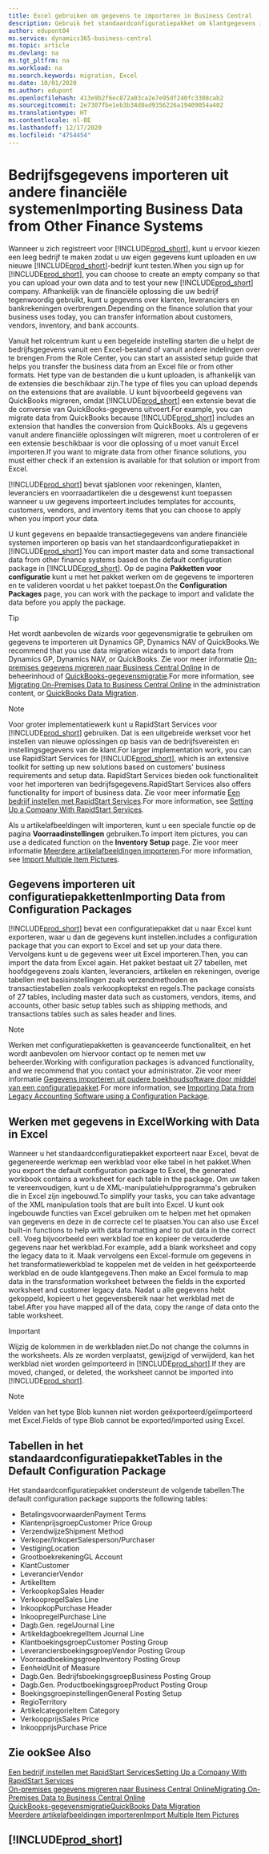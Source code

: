 ```yaml
---
title: Excel gebruiken om gegevens te importeren in Business Central
description: Gebruik het standaardconfiguratiepakket om klantgegevens in Excel toe te voegen en de gegevens weer te importeren in Business Central.
author: edupont04
ms.service: dynamics365-business-central
ms.topic: article
ms.devlang: na
ms.tgt_pltfrm: na
ms.workload: na
ms.search.keywords: migration, Excel
ms.date: 10/01/2020
ms.author: edupont
ms.openlocfilehash: 413e9b2f6ec872a03ca2e7e95df240fc3308cab2
ms.sourcegitcommit: 2e7307fbe1eb3b34d0ad9356226a19409054a402
ms.translationtype: HT
ms.contentlocale: nl-BE
ms.lasthandoff: 12/17/2020
ms.locfileid: "4754454"
---
```

# <a name="importing-business-data-from-other-finance-systems"></a><span data-ttu-id="8b5df-103">Bedrijfsgegevens importeren uit andere financiële systemen</span><span class="sxs-lookup"><span data-stu-id="8b5df-103">Importing Business Data from Other Finance Systems</span></span>

<span data-ttu-id="8b5df-104">Wanneer u zich registreert voor [!INCLUDE[prod_short](includes/prod_short.md)], kunt u ervoor kiezen een leeg bedrijf te maken zodat u uw eigen gegevens kunt uploaden en uw nieuwe [!INCLUDE[prod_short](includes/prod_short.md)]-bedrijf kunt testen.</span><span class="sxs-lookup"><span data-stu-id="8b5df-104">When you sign up for [!INCLUDE[prod_short](includes/prod_short.md)], you can choose to create an empty company so that you can upload your own data and to test your new [!INCLUDE[prod_short](includes/prod_short.md)] company.</span></span> <span data-ttu-id="8b5df-105">Afhankelijk van de financiële oplossing die uw bedrijf tegenwoordig gebruikt, kunt u gegevens over klanten, leveranciers en bankrekeningen overbrengen.</span><span class="sxs-lookup"><span data-stu-id="8b5df-105">Depending on the finance solution that your business uses today, you can transfer information about customers, vendors, inventory, and bank accounts.</span></span>  

<span data-ttu-id="8b5df-106">Vanuit het rolcentrum kunt u een begeleide instelling starten die u helpt de bedrijfsgegevens vanuit een Excel-bestand of vanuit andere indelingen over te brengen.</span><span class="sxs-lookup"><span data-stu-id="8b5df-106">From the Role Center, you can start an assisted setup guide that helps you transfer the business data from an Excel file or from other formats.</span></span> <span data-ttu-id="8b5df-107">Het type van de bestanden die u kunt uploaden, is afhankelijk van de extensies die beschikbaar zijn.</span><span class="sxs-lookup"><span data-stu-id="8b5df-107">The type of files you can upload depends on the extensions that are available.</span></span> <span data-ttu-id="8b5df-108">U kunt bijvoorbeeld gegevens van QuickBooks migreren, omdat [!INCLUDE[prod_short](includes/prod_short.md)] een extensie bevat die de conversie van QuickBooks-gegevens uitvoert.</span><span class="sxs-lookup"><span data-stu-id="8b5df-108">For example, you can migrate data from QuickBooks because [!INCLUDE[prod_short](includes/prod_short.md)] includes an extension that handles the conversion from QuickBooks.</span></span> <span data-ttu-id="8b5df-109">Als u gegevens vanuit andere financiële oplossingen wilt migreren, moet u controleren of er een extensie beschikbaar is voor die oplossing of u moet vanuit Excel importeren.</span><span class="sxs-lookup"><span data-stu-id="8b5df-109">If you want to migrate data from other finance solutions, you must either check if an extension is available for that solution or import from Excel.</span></span>  

[!INCLUDE[prod_short](includes/prod_short.md)] <span data-ttu-id="8b5df-110">bevat sjablonen voor rekeningen, klanten, leveranciers en voorraadartikelen die u desgewenst kunt toepassen wanneer u uw gegevens importeert.</span><span class="sxs-lookup"><span data-stu-id="8b5df-110">includes templates for accounts, customers, vendors, and inventory items that you can choose to apply when you import your data.</span></span>

<span data-ttu-id="8b5df-111">U kunt gegevens en bepaalde transactiegegevens van andere financiële systemen importeren op basis van het standaardconfiguratiepakket in [!INCLUDE[prod_short](includes/prod_short.md)].</span><span class="sxs-lookup"><span data-stu-id="8b5df-111">You can import master data and some transactional data from other finance systems based on the default configuration package in [!INCLUDE[prod_short](includes/prod_short.md)].</span></span> <span data-ttu-id="8b5df-112">Op de pagina **Pakketten voor configuratie** kunt u met het pakket werken om de gegevens te importeren en te valideren voordat u het pakket toepast.</span><span class="sxs-lookup"><span data-stu-id="8b5df-112">On the **Configuration Packages** page, you can work with the package to import and validate the data before you apply the package.</span></span>  

> [!TIP]  
> <span data-ttu-id="8b5df-113">Het wordt aanbevolen de wizards voor gegevensmigratie te gebruiken om gegevens te importeren uit Dynamics GP, Dynamics NAV of QuickBooks.</span><span class="sxs-lookup"><span data-stu-id="8b5df-113">We recommend that you use data migration wizards to import data from Dynamics GP, Dynamics NAV, or QuickBooks.</span></span> <span data-ttu-id="8b5df-114">Zie voor meer informatie [On-premises gegevens migreren naar Business Central Online](/dynamics365/business-central/dev-itpro/administration/migrate-data) in de beheerinhoud of [QuickBooks-gegevensmigratie](ui-extensions-quickbooks-data-migration.md).</span><span class="sxs-lookup"><span data-stu-id="8b5df-114">For more information, see [Migrating On-Premises Data to Business Central Online](/dynamics365/business-central/dev-itpro/administration/migrate-data) in the administration content, or [QuickBooks Data Migration](ui-extensions-quickbooks-data-migration.md).</span></span>

> [!NOTE]  
> <span data-ttu-id="8b5df-115">Voor groter implementatiewerk kunt u RapidStart Services voor [!INCLUDE[prod_short](includes/prod_short.md)] gebruiken. Dat is een uitgebreide werkset voor het instellen van nieuwe oplossingen op basis van de bedrijfsvereisten en instellingsgegevens van de klant.</span><span class="sxs-lookup"><span data-stu-id="8b5df-115">For larger implementation work, you can use RapidStart Services for [!INCLUDE[prod_short](includes/prod_short.md)], which is an extensive toolkit for setting up new solutions based on customers' business requirements and setup data.</span></span> <span data-ttu-id="8b5df-116">RapidStart Services bieden ook functionaliteit voor het importeren van bedrijfsgegevens.</span><span class="sxs-lookup"><span data-stu-id="8b5df-116">RapidStart Services also offers functionality for import of business data.</span></span> <span data-ttu-id="8b5df-117">Zie voor meer informatie [Een bedrijf instellen met RapidStart Services](admin-set-up-a-company-with-rapidstart.md).</span><span class="sxs-lookup"><span data-stu-id="8b5df-117">For more information, see [Setting Up a Company With RapidStart Services](admin-set-up-a-company-with-rapidstart.md).</span></span>

<span data-ttu-id="8b5df-118">Als u artikelafbeeldingen wilt importeren, kunt u een speciale functie op de pagina **Voorraadinstellingen** gebruiken.</span><span class="sxs-lookup"><span data-stu-id="8b5df-118">To import item pictures, you can use a dedicated function on the **Inventory Setup** page.</span></span> <span data-ttu-id="8b5df-119">Zie voor meer informatie [Meerdere artikelafbeeldingen importeren](inventory-how-import-item-pictures.md).</span><span class="sxs-lookup"><span data-stu-id="8b5df-119">For more information, see [Import Multiple Item Pictures](inventory-how-import-item-pictures.md).</span></span>

## <a name="importing-data-from-configuration-packages"></a><span data-ttu-id="8b5df-120">Gegevens importeren uit configuratiepakketten</span><span class="sxs-lookup"><span data-stu-id="8b5df-120">Importing Data from Configuration Packages</span></span>
[!INCLUDE[prod_short](includes/prod_short.md)] <span data-ttu-id="8b5df-121">bevat een configuratiepakket dat u naar Excel kunt exporteren, waar u dan de gegevens kunt instellen.</span><span class="sxs-lookup"><span data-stu-id="8b5df-121">includes a configuration package that you can export to Excel and set up your data there.</span></span> <span data-ttu-id="8b5df-122">Vervolgens kunt u de gegevens weer uit Excel importeren.</span><span class="sxs-lookup"><span data-stu-id="8b5df-122">Then, you can import the data from Excel again.</span></span> <span data-ttu-id="8b5df-123">Het pakket bestaat uit 27 tabellen, met hoofdgegevens zoals klanten, leveranciers, artikelen en rekeningen, overige tabellen met basisinstellingen zoals verzendmethoden en transactiestabellen zoals verkoopkoptekst en regels.</span><span class="sxs-lookup"><span data-stu-id="8b5df-123">The package consists of 27 tables, including master data such as customers, vendors, items, and accounts, other basic setup tables such as shipping methods, and transactions tables such as sales header and lines.</span></span>  

> [!NOTE]  
>   <span data-ttu-id="8b5df-124">Werken met configuratiepakketten is geavanceerde functionaliteit, en het wordt aanbevolen om hiervoor contact op te nemen met uw beheerder.</span><span class="sxs-lookup"><span data-stu-id="8b5df-124">Working with configuration packages is advanced functionality, and we recommend that you contact your administrator.</span></span> <span data-ttu-id="8b5df-125">Zie voor meer informatie [Gegevens importeren uit oudere boekhoudsoftware door middel van een configuratiepakket](across-import-data-configuration-packages.md).</span><span class="sxs-lookup"><span data-stu-id="8b5df-125">For more information, see [Importing Data from Legacy Accounting Software using a Configuration Package](across-import-data-configuration-packages.md).</span></span>

## <a name="working-with-data-in-excel"></a><span data-ttu-id="8b5df-126">Werken met gegevens in Excel</span><span class="sxs-lookup"><span data-stu-id="8b5df-126">Working with Data in Excel</span></span>
<span data-ttu-id="8b5df-127">Wanneer u het standaardconfiguratiepakket exporteert naar Excel, bevat de gegenereerde werkmap een werkblad voor elke tabel in het pakket.</span><span class="sxs-lookup"><span data-stu-id="8b5df-127">When you export the default configuration package to Excel, the generated workbook contains a worksheet for each table in the package.</span></span> <span data-ttu-id="8b5df-128">Om uw taken te vereenvoudigen, kunt u de XML-manipulatiehulpprogramma's gebruiken die in Excel zijn ingebouwd.</span><span class="sxs-lookup"><span data-stu-id="8b5df-128">To simplify your tasks, you can take advantage of the XML manipulation tools that are built into Excel.</span></span> <span data-ttu-id="8b5df-129">U kunt ook ingebouwde functies van Excel gebruiken om te helpen met het opmaken van gegevens en deze in de correcte cel te plaatsen.</span><span class="sxs-lookup"><span data-stu-id="8b5df-129">You can also use Excel built-in functions to help with data formatting and to put data in the correct cell.</span></span> <span data-ttu-id="8b5df-130">Voeg bijvoorbeeld een werkblad toe en kopieer de verouderde gegevens naar het werkblad.</span><span class="sxs-lookup"><span data-stu-id="8b5df-130">For example, add a blank worksheet and copy the legacy data to it.</span></span> <span data-ttu-id="8b5df-131">Maak vervolgens een Excel-formule om gegevens in het transformatiewerkblad te koppelen met de velden in het geëxporteerde werkblad en de oude klantgegevens.</span><span class="sxs-lookup"><span data-stu-id="8b5df-131">Then make an Excel formula to map data in the transformation worksheet between the fields in the exported worksheet and customer legacy data.</span></span> <span data-ttu-id="8b5df-132">Nadat u alle gegevens hebt gekoppeld, kopieert u het gegevensbereik naar het werkblad met de tabel.</span><span class="sxs-lookup"><span data-stu-id="8b5df-132">After you have mapped all of the data, copy the range of data onto the table worksheet.</span></span>  

> [!IMPORTANT]  
>  <span data-ttu-id="8b5df-133">Wijzig de kolommen in de werkbladen niet.</span><span class="sxs-lookup"><span data-stu-id="8b5df-133">Do not change the columns in the worksheets.</span></span> <span data-ttu-id="8b5df-134">Als ze worden verplaatst, gewijzigd of verwijderd, kan het werkblad niet worden geïmporteerd in [!INCLUDE[prod_short](includes/prod_short.md)].</span><span class="sxs-lookup"><span data-stu-id="8b5df-134">If they are moved, changed, or deleted, the worksheet cannot be imported into [!INCLUDE[prod_short](includes/prod_short.md)].</span></span>

> [!NOTE]
> <span data-ttu-id="8b5df-135">Velden van het type Blob kunnen niet worden geëxporteerd/geïmporteerd met Excel.</span><span class="sxs-lookup"><span data-stu-id="8b5df-135">Fields of type Blob cannot be exported/imported using Excel.</span></span>

## <a name="tables-in-the-default-configuration-package"></a><span data-ttu-id="8b5df-136">Tabellen in het standaardconfiguratiepakket</span><span class="sxs-lookup"><span data-stu-id="8b5df-136">Tables in the Default Configuration Package</span></span>
<span data-ttu-id="8b5df-137">Het standaardconfiguratiepakket ondersteunt de volgende tabellen:</span><span class="sxs-lookup"><span data-stu-id="8b5df-137">The default configuration package supports the following tables:</span></span>

-   <span data-ttu-id="8b5df-138">Betalingsvoorwaarden</span><span class="sxs-lookup"><span data-stu-id="8b5df-138">Payment Terms</span></span>
-   <span data-ttu-id="8b5df-139">Klantenprijsgroep</span><span class="sxs-lookup"><span data-stu-id="8b5df-139">Customer Price Group</span></span>
-   <span data-ttu-id="8b5df-140">Verzendwijze</span><span class="sxs-lookup"><span data-stu-id="8b5df-140">Shipment Method</span></span>
-   <span data-ttu-id="8b5df-141">Verkoper/Inkoper</span><span class="sxs-lookup"><span data-stu-id="8b5df-141">Salesperson/Purchaser</span></span>
-   <span data-ttu-id="8b5df-142">Vestiging</span><span class="sxs-lookup"><span data-stu-id="8b5df-142">Location</span></span>
-   <span data-ttu-id="8b5df-143">Grootboekrekening</span><span class="sxs-lookup"><span data-stu-id="8b5df-143">GL Account</span></span>
-   <span data-ttu-id="8b5df-144">Klant</span><span class="sxs-lookup"><span data-stu-id="8b5df-144">Customer</span></span>
-   <span data-ttu-id="8b5df-145">Leverancier</span><span class="sxs-lookup"><span data-stu-id="8b5df-145">Vendor</span></span>
-   <span data-ttu-id="8b5df-146">Artikel</span><span class="sxs-lookup"><span data-stu-id="8b5df-146">Item</span></span>
-   <span data-ttu-id="8b5df-147">Verkoopkop</span><span class="sxs-lookup"><span data-stu-id="8b5df-147">Sales Header</span></span>
-   <span data-ttu-id="8b5df-148">Verkoopregel</span><span class="sxs-lookup"><span data-stu-id="8b5df-148">Sales Line</span></span>
-   <span data-ttu-id="8b5df-149">Inkoopkop</span><span class="sxs-lookup"><span data-stu-id="8b5df-149">Purchase Header</span></span>
-   <span data-ttu-id="8b5df-150">Inkoopregel</span><span class="sxs-lookup"><span data-stu-id="8b5df-150">Purchase Line</span></span>
-   <span data-ttu-id="8b5df-151">Dagb.</span><span class="sxs-lookup"><span data-stu-id="8b5df-151">Gen.</span></span> <span data-ttu-id="8b5df-152">regel</span><span class="sxs-lookup"><span data-stu-id="8b5df-152">Journal Line</span></span>
-   <span data-ttu-id="8b5df-153">Artikeldagboekregel</span><span class="sxs-lookup"><span data-stu-id="8b5df-153">Item Journal Line</span></span>
-   <span data-ttu-id="8b5df-154">Klantboekingsgroep</span><span class="sxs-lookup"><span data-stu-id="8b5df-154">Customer Posting Group</span></span>
-   <span data-ttu-id="8b5df-155">Leveranciersboekingsgroep</span><span class="sxs-lookup"><span data-stu-id="8b5df-155">Vendor Posting Group</span></span>
-   <span data-ttu-id="8b5df-156">Voorraadboekingsgroep</span><span class="sxs-lookup"><span data-stu-id="8b5df-156">Inventory Posting Group</span></span>
-   <span data-ttu-id="8b5df-157">Eenheid</span><span class="sxs-lookup"><span data-stu-id="8b5df-157">Unit of Measure</span></span>
-   <span data-ttu-id="8b5df-158">Dagb.</span><span class="sxs-lookup"><span data-stu-id="8b5df-158">Gen.</span></span> <span data-ttu-id="8b5df-159">Bedrijfsboekingsgroep</span><span class="sxs-lookup"><span data-stu-id="8b5df-159">Business Posting Group</span></span>
-   <span data-ttu-id="8b5df-160">Dagb.</span><span class="sxs-lookup"><span data-stu-id="8b5df-160">Gen.</span></span> <span data-ttu-id="8b5df-161">Productboekingsgroep</span><span class="sxs-lookup"><span data-stu-id="8b5df-161">Product Posting Group</span></span>
-   <span data-ttu-id="8b5df-162">Boekingsgroepinstellingen</span><span class="sxs-lookup"><span data-stu-id="8b5df-162">General Posting Setup</span></span>
-   <span data-ttu-id="8b5df-163">Regio</span><span class="sxs-lookup"><span data-stu-id="8b5df-163">Territory</span></span>
-   <span data-ttu-id="8b5df-164">Artikelcategorie</span><span class="sxs-lookup"><span data-stu-id="8b5df-164">Item Category</span></span>
-   <span data-ttu-id="8b5df-165">Verkoopprijs</span><span class="sxs-lookup"><span data-stu-id="8b5df-165">Sales Price</span></span>
-   <span data-ttu-id="8b5df-166">Inkoopprijs</span><span class="sxs-lookup"><span data-stu-id="8b5df-166">Purchase Price</span></span>

## <a name="see-also"></a><span data-ttu-id="8b5df-167">Zie ook</span><span class="sxs-lookup"><span data-stu-id="8b5df-167">See Also</span></span>
[<span data-ttu-id="8b5df-168">Een bedrijf instellen met RapidStart Services</span><span class="sxs-lookup"><span data-stu-id="8b5df-168">Setting Up a Company With RapidStart Services</span></span>](admin-set-up-a-company-with-rapidstart.md)  
[<span data-ttu-id="8b5df-169">On-premises gegevens migreren naar Business Central Online</span><span class="sxs-lookup"><span data-stu-id="8b5df-169">Migrating On-Premises Data to Business Central Online</span></span>](/dynamics365/business-central/dev-itpro/administration/migrate-data)  
[<span data-ttu-id="8b5df-170">QuickBooks-gegevensmigratie</span><span class="sxs-lookup"><span data-stu-id="8b5df-170">QuickBooks Data Migration</span></span>](ui-extensions-quickbooks-data-migration.md)  
[<span data-ttu-id="8b5df-171">Meerdere artikelafbeeldingen importeren</span><span class="sxs-lookup"><span data-stu-id="8b5df-171">Import Multiple Item Pictures</span></span>](inventory-how-import-item-pictures.md)

## [!INCLUDE[prod_short](includes/free_trial_md.md)]  
